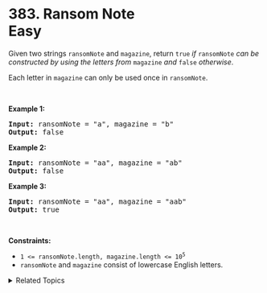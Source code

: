 
# 383. Ransom Note<br> Easy

<p>Given two strings <code>ransomNote</code> and <code>magazine</code>, return <code>true</code><em> if </em><code>ransomNote</code><em> can be constructed by using the letters from </em><code>magazine</code><em> and </em><code>false</code><em> otherwise</em>.</p>

<p>Each letter in <code>magazine</code> can only be used once in <code>ransomNote</code>.</p>

<p>&nbsp;</p>
<p><strong>Example 1:</strong></p>
<pre><strong>Input:</strong> ransomNote = "a", magazine = "b"
<strong>Output:</strong> false
</pre><p><strong>Example 2:</strong></p>
<pre><strong>Input:</strong> ransomNote = "aa", magazine = "ab"
<strong>Output:</strong> false
</pre><p><strong>Example 3:</strong></p>
<pre><strong>Input:</strong> ransomNote = "aa", magazine = "aab"
<strong>Output:</strong> true
</pre>
<p>&nbsp;</p>
<p><strong>Constraints:</strong></p>

<ul>
	<li><code>1 &lt;= ransomNote.length, magazine.length &lt;= 10<sup>5</sup></code></li>
	<li><code>ransomNote</code> and <code>magazine</code> consist of lowercase English letters.</li>
</ul>


<details>

<summary> Related Topics </summary>

-	`Hash Table`
-	`String`
-	`Counting`

</details>


